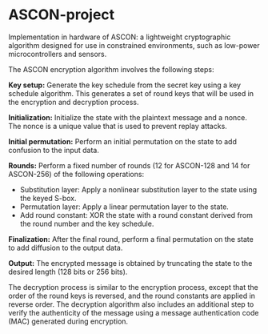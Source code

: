 # ASCON-project
Implementation in hardware of ASCON: a lightweight cryptographic algorithm designed for use in constrained environments, such as low-power microcontrollers and sensors.

The ASCON encryption algorithm involves the following steps:

**Key setup:** Generate the key schedule from the secret key using a key schedule algorithm. This generates a set of round keys that will be used in the encryption and decryption process.

**Initialization:** Initialize the state with the plaintext message and a nonce. The nonce is a unique value that is used to prevent replay attacks.

**Initial permutation:** Perform an initial permutation on the state to add confusion to the input data.

**Rounds:** Perform a fixed number of rounds (12 for ASCON-128 and 14 for ASCON-256) of the following operations:

- Substitution layer: Apply a nonlinear substitution layer to the state using the keyed S-box.
- Permutation layer: Apply a linear permutation layer to the state.
- Add round constant: XOR the state with a round constant derived from the round number and the key schedule.

**Finalization:** After the final round, perform a final permutation on the state to add diffusion to the output data.

**Output:** The encrypted message is obtained by truncating the state to the desired length (128 bits or 256 bits).

The decryption process is similar to the encryption process, except that the order of the round keys is reversed, and the round constants are applied in reverse order. The decryption algorithm also includes an additional step to verify the authenticity of the message using a message authentication code (MAC) generated during encryption.
